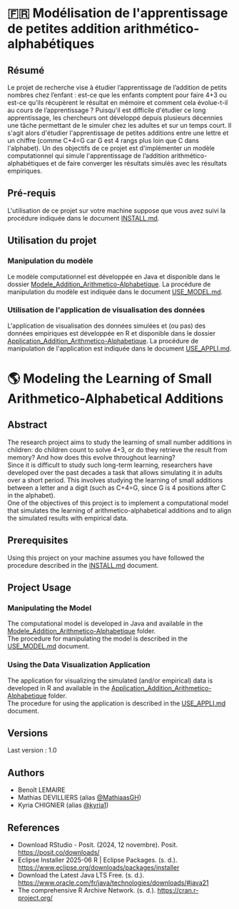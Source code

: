 # 🇫🇷 Modélisation de l'apprentissage de petites addition arithmético-alphabétiques

## Résumé
Le projet de recherche vise à étudier l’apprentissage de l’addition de petits nombres chez l’enfant : est-ce que les enfants comptent pour faire 4+3 ou est-ce qu’ils récupèrent le résultat en mémoire et comment cela évolue-t-il au cours de l’apprentissage ? Puisqu'il est difficile d'étudier ce long apprentissage, les
chercheurs ont développé depuis plusieurs décennies une tâche permettant de le simuler chez les adultes et sur un temps court. Il s'agit alors d'étudier l'apprentissage de petites additions entre une lettre et un chiffre (comme C+4=G car G est 4 rangs plus loin que C dans l'alphabet). 
Un des objectifs de ce projet est d'implémenter un modèle computationnel qui simule l'apprentissage de l’addition arithmético-alphabétiques et de faire converger les résultats simulés avec les résultats empiriques.

## Pré-requis
L'utilisation de ce projet sur votre machine suppose que vous avez suivi la procédure indiquée dans le document [INSTALL.md](./INSTALL.md).

## Utilisation du projet
### Manipulation du modèle
Le modèle computationnel est développée en Java et disponible dans le dossier [Modele_Addition_Arithmetico-Alphabetique](./Modele_Addition_Arithmetico-Alphabetique). 
La procédure de manipulation du modèle est indiquée dans le document [USE_MODEL.md](./USE_MODEL.md).

### Utilisation de l'application de visualisation des données
L'application de visualisation des données simulées et (ou pas) des données empiriques est développée en R et disponible dans le dossier [Application_Addition_Arithmetico-Alphabetique](./Application_Addition_Arithmetico-Alphabetique). 
La procédure de manipulation de l'application est indiquée dans le document [USE_APPLI.md](./USE_APPLI.md).

# 🌎 Modeling the Learning of Small Arithmetico-Alphabetical Additions

## Abstract
The research project aims to study the learning of small number additions in children: do children count to solve 4+3, or do they retrieve the result from memory? And how does this evolve throughout learning?  
Since it is difficult to study such long-term learning, researchers have developed over the past decades a task that allows simulating it in adults over a short period. This involves studying the learning of small additions between a letter and a digit (such as C+4=G, since G is 4 positions after C in the alphabet).  
One of the objectives of this project is to implement a computational model that simulates the learning of arithmetico-alphabetical additions and to align the simulated results with empirical data.

## Prerequisites
Using this project on your machine assumes you have followed the procedure described in the [INSTALL.md](./INSTALL.md) document.

## Project Usage
### Manipulating the Model
The computational model is developed in Java and available in the [Modele_Addition_Arithmetico-Alphabetique](./Modele_Addition_Arithmetico-Alphabetique) folder.  
The procedure for manipulating the model is described in the [USE_MODEL.md](./USE_MODEL.md) document.

### Using the Data Visualization Application
The application for visualizing the simulated (and/or empirical) data is developed in R and available in the [Application_Addition_Arithmetico-Alphabetique](./Application_Addition_Arithmetico-Alphabetique) folder.  
The procedure for using the application is described in the [USE_APPLI.md](./USE_APPLI.md) document.


## Versions
Last version : 1.0

## Authors 
- Benoît LEMAIRE
- Mathias DEVILLIERS (alias [@MathiaasGH](https://github.com/MathiaasGH))
- Kyria CHIGNIER (alias [@kyria1](https://github.com/kyria1))

## References
- Download RStudio - Posit. (2024, 12 novembre). Posit. https://posit.co/downloads/
- Eclipse Installer 2025-06 R | Eclipse Packages. (s. d.). https://www.eclipse.org/downloads/packages/installer
- Download the Latest Java LTS Free. (s. d.). https://www.oracle.com/fr/java/technologies/downloads/#java21
- The comprehensive R Archive Network. (s. d.). https://cran.r-project.org/ 
